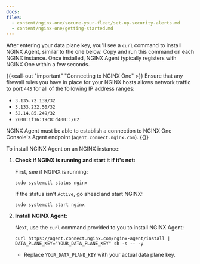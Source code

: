 ```yaml
---
docs:
files:
  - content/nginx-one/secure-your-fleet/set-up-security-alerts.md
  - content/nginx-one/getting-started.md
---
```


After entering your data plane key, you'll see a `curl` command to install NGINX Agent, similar to the one below. Copy and run this command on each NGINX instance. Once installed, NGINX Agent typically registers with NGINX One within a few seconds.

{{<call-out "important" "Connecting to NGINX One" >}}
 Ensure that any firewall rules you have in place for your NGINX hosts allows network traffic to port `443` for all of the following IP address ranges:

- `3.135.72.139/32`
- `3.133.232.50/32`
- `52.14.85.249/32`
- `2600:1f16:19c8:d400::/62`

NGINX Agent must be able to establish a connection to NGINX One Console's Agent endpoint (`agent.connect.nginx.com`).
{{</call-out>}}

To install NGINX Agent on an NGINX instance:

1. **Check if NGINX is running and start it if it's not:**

    First, see if NGINX is running:

    ```shell
    sudo systemctl status nginx
    ```

    If the status isn't `Active`, go ahead and start NGINX:

    ```shell
    sudo systemctl start nginx
    ```

2. **Install NGINX Agent:**

    Next, use the `curl` command provided to you to install NGINX Agent:

    ``` shell
    curl https://agent.connect.nginx.com/nginx-agent/install | DATA_PLANE_KEY="YOUR_DATA_PLANE_KEY" sh -s -- -y
    ```

   - Replace `YOUR_DATA_PLANE_KEY` with your actual data plane key.
